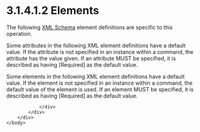 <html dir="LTR" xmlns:mshelp="http://msdn.microsoft.com/mshelp" xmlns:ddue="http://ddue.schemas.microsoft.com/authoring/2003/5" xmlns:xlink="http://www.w3.org/1999/xlink" xmlns:tool="http://www.microsoft.com/tooltip">
    <head>
        <meta http-equiv="Content-Type" content="text/html; CHARSET=utf-8"></meta>
        <meta name="save" content="history"></meta>
        <title>3.1.4.1.2 Elements</title>
        <xml>
            <mshelp:toctitle title="3.1.4.1.2 Elements"></mshelp:toctitle>
            <mshelp:rltitle title="[MS-SSAS]: Elements"></mshelp:rltitle>
            <mshelp:keyword index="A" term="aabfad19-d79b-486f-a925-210af8406c20"></mshelp:keyword>
            <mshelp:attr name="DCSext.ContentType" value="open specification"></mshelp:attr>
            <mshelp:attr name="AssetID" value="aabfad19-d79b-486f-a925-210af8406c20"></mshelp:attr>
            <mshelp:attr name="TopicType" value="kbRef"></mshelp:attr>
            <mshelp:attr name="DCSext.Title" value="[MS-SSAS]: Elements" />
        </xml>
    </head>
    <body>
        <div id="header">
            <h1 class="heading">3.1.4.1.2 Elements</h1>
        </div>
        <div id="mainSection">
            <div id="mainBody">
                <div id="allHistory" class="saveHistory"></div>
                <div id="sectionSection0" class="section" name="collapseableSection">
                    

<p>The following <a href="8676f5ce-62d4-4244-a326-634bfed4aba4.md#gt_0297231c-9f6b-4dc0-8ce5-d4b5a66f4bd4">XML Schema</a> element
definitions are specific to this operation.</p>

<p>Some attributes in the following XML element definitions
have a default value. If the attribute is not specified in an instance within a
command, the attribute has the value given. If an attribute MUST be specified,
it is described as having [Required] as the default value.</p>

<p>Some elements in the following XML element definitions have
a default value. If the element is not specified in an instance within a
command, the default value of the element is used. If an element MUST be
specified, it is described as having [Required] as the default value.</p>


                </div>
            </div>
        </div>
    </body>
</html>